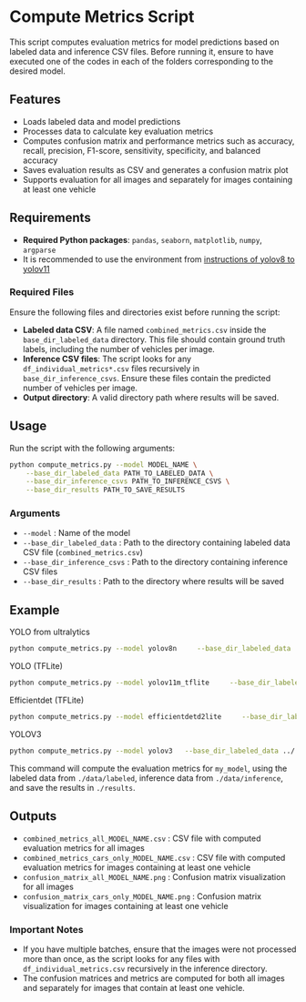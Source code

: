 # Compute Metrics Script

This script computes evaluation metrics for model predictions based on labeled data and inference CSV files.
Before running it, ensure to have executed one of the codes in each of the folders corresponding to the desired model.

## Features
- Loads labeled data and model predictions
- Processes data to calculate key evaluation metrics
- Computes confusion matrix and performance metrics such as accuracy, recall, precision, F1-score, sensitivity, specificity, and balanced accuracy
- Saves evaluation results as CSV and generates a confusion matrix plot
- Supports evaluation for all images and separately for images containing at least one vehicle

## Requirements
- **Required Python packages**: `pandas`, `seaborn`, `matplotlib`, `numpy`, `argparse`
- It is recommended to use the environment from [instructions of yolov8 to yolov11](../yolov8_to_v11/README.md)

### Required Files
Ensure the following files and directories exist before running the script:
- **Labeled data CSV**: A file named `combined_metrics.csv` inside the `base_dir_labeled_data` directory. This file should contain ground truth labels, including the number of vehicles per image.
- **Inference CSV files**: The script looks for any `df_individual_metrics*.csv` files recursively in `base_dir_inference_csvs`. Ensure these files contain the predicted number of vehicles per image.
- **Output directory**: A valid directory path where results will be saved.

## Usage

Run the script with the following arguments:

```bash
python compute_metrics.py --model MODEL_NAME \
    --base_dir_labeled_data PATH_TO_LABELED_DATA \
    --base_dir_inference_csvs PATH_TO_INFERENCE_CSVS \
    --base_dir_results PATH_TO_SAVE_RESULTS
```

### Arguments
- `--model` : Name of the model
- `--base_dir_labeled_data` : Path to the directory containing labeled data CSV file (`combined_metrics.csv`)
- `--base_dir_inference_csvs` : Path to the directory containing inference CSV files
- `--base_dir_results` : Path to the directory where results will be saved

## Example
YOLO from ultralytics
```bash
python compute_metrics.py --model yolov8n     --base_dir_labeled_data ../../assets/labels     --base_dir_inference_csvs ../../assets/results/results_yolo_ultralytics/yolov8n     --base_dir_results ../../assets/results/results_yolo_ultralytics/yolov8n
```

YOLO (TFLite)
```bash
python compute_metrics.py --model yolov11m_tflite     --base_dir_labeled_data ../../assets/labels     --base_dir_inference_csvs ../../assets/results/results_yolo_tflite/yolov11m_tflite     --base_dir_results ../../assets/results/results_yolo_tflite/yolov11m_tflite
```

Efficientdet (TFLite)
```bash
python compute_metrics.py --model efficientdetd2lite     --base_dir_labeled_data ../../assets/labels     --base_dir_inference_csvs ../../assets/results/results_efficientdet_tflite/efficientdetd2lite     --base_dir_results ../../assets/results/results_efficientdet_tflite/efficientdetd2lite
```

YOLOV3
```bash
python compute_metrics.py --model yolov3   --base_dir_labeled_data ../../assets/labels     --base_dir_inference_csvs ../../assets/results/results_yolov3/yolov3     --base_dir_results ../../assets/results/results_yolov3/yolov3
```

This command will compute the evaluation metrics for `my_model`, using the labeled data from `./data/labeled`, inference data from `./data/inference`, and save the results in `./results`.

## Outputs
- `combined_metrics_all_MODEL_NAME.csv` : CSV file with computed evaluation metrics for all images
- `combined_metrics_cars_only_MODEL_NAME.csv` : CSV file with computed evaluation metrics for images containing at least one vehicle
- `confusion_matrix_all_MODEL_NAME.png` : Confusion matrix visualization for all images
- `confusion_matrix_cars_only_MODEL_NAME.png` : Confusion matrix visualization for images containing at least one vehicle

### Important Notes
- If you have multiple batches, ensure that the images were not processed more than once, as the script looks for any files with `df_individual_metrics.csv` recursively in the inference directory.
- The confusion matrices and metrics are computed for both all images and separately for images that contain at least one vehicle.
